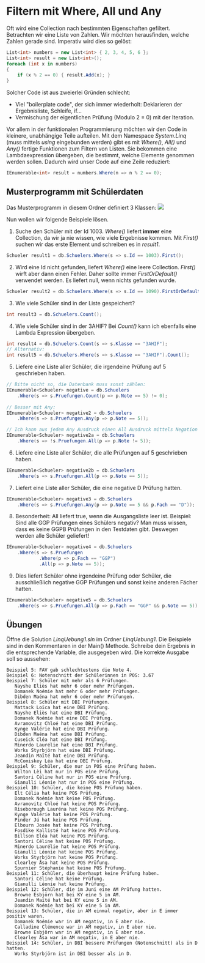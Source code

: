 # Filtern mit Where, All und Any
Oft wird eine Collection nach bestimmten Eigenschaften gefiltert. Betrachten wir eine Liste von Zahlen.
Wir möchten herausfinden, welche Zahlen gerade sind. Imperativ wird dies so gelöst:
```c#
List<int> numbers = new List<int> { 2, 3, 4, 5, 6 };
List<int> result = new List<int>();
foreach (int x in numbers)
{
    if (x % 2 == 0) { result.Add(x); }
}
```

Solcher Code ist aus zweierlei Gründen schlecht:
- Viel "boilerplate code", der sich immer wiederholt: Deklarieren der Ergebnisliste, Schleife, if...
- Vermischung der eigentlichen Prüfung (Modulo 2 = 0) mit der Iteration.

Vor allem in der funktionalen Programmierung möchten wir den Code in kleinere, unabhängige Teile aufteilen.
Mit dem Namespace *System.Linq* (muss mittels *using* eingebunden werden) gibt es mit *Where()*, *All()* 
und *Any()* fertige Funktionen zum Filtern von Listen. Sie bekommen eine Lambdaexpression übergeben, die
bestimmt, welche Elemente genommen werden sollen. Dadurch wird unser Code auf eine Zeile reduziert:
```c#
IEnumerable<int> result = numbers.Where(n => n % 2 == 0);
```

## Musterprogramm mit Schülerdaten

Das Musterprogramm in diesem Ordner definiert 3 Klassen:
![](klassenmodellSchuelerPrüfung.png)

Nun wollen wir folgende Beispiele lösen.

1. Suche den Schüler mit der Id 1003. *Where()* liefert **immer** eine Collection, da wir ja nie wissen,
   wie viele Ergebnisse kommen. Mit *First()* suchen wir das erste Element und schreiben es in *result1*.
```c#
Schueler result1 = db.Schuelers.Where(s => s.Id == 1003).First();
```

2. Wird eine Id nicht gefunden, liefert *Where()* eine leere Collection. *First()* wirft aber dann einen Fehler.
Daher sollte immer *FirstOrDefault()* verwendet werden. Es liefert null, wenn nichts gefunden wurde.
```c#
Schueler result2 = db.Schuelers.Where(s => s.Id == 1090).FirstOrDefault();
```

3. Wie viele Schüler sind in der Liste gespeichert?
```c#
int result3 = db.Schuelers.Count();
```

4. Wie viele Schüler sind in der 3AHIF? Bei *Count()* kann ich ebenfalls eine Lambda Expression übergeben.
```c#
int result4 = db.Schuelers.Count(s => s.Klasse == "3AHIF");
// Alternativ:
int result5 = db.Schuelers.Where(s => s.Klasse == "3AHIF").Count();
```

5. Liefere eine Liste aller Schüler, die irgendeine Prüfung auf 5 geschrieben haben. 
```c#
// Bitte nicht so, die Datenbank muss sonst zählen:
IEnumerable<Schueler> negative = db.Schuelers
    .Where(s => s.Pruefungen.Count(p => p.Note == 5) != 0);
    
// Besser mit Any:
IEnumerable<Schueler> negative2 = db.Schuelers
    .Where(s => s.Pruefungen.Any(p => p.Note == 5));

// Ich kann aus jedem Any Ausdruck einen All Ausdruck mittels Negation erzeugen.
IEnumerable<Schueler> negative2a = db.Schuelers
    .Where(s => !s.Pruefungen.All(p => p.Note != 5));
```

6. Liefere eine Liste aller Schüler, die alle Prüfungen auf 5 geschrieben haben.
```c#   
IEnumerable<Schueler> negative2b = db.Schuelers
    .Where(s => s.Pruefungen.All(p => p.Note == 5));
```

7. Liefert eine Liste aller Schüler, die eine negative D Prüfung hatten.
```c#
IEnumerable<Schueler> negative3 = db.Schuelers
    .Where(s => s.Pruefungen.Any(p => p.Note == 5 && p.Fach == "D"));
```

8. Besonderheit: All liefert true, wenn die Ausgangsliste leer ist. Beispiel: Sind alle GGP Prüfungen 
eines Schülers negativ? Man muss wissen, dass es keine GGPB Prüfungen in den Testdaten gibt. Deswegen 
werden alle Schüler geliefert!
```c#
IEnumerable<Schueler> negative4 = db.Schuelers
    .Where(s => s.Pruefungen
            .Where(p => p.Fach == "GGP")
            .All(p => p.Note == 5));
```

9. Dies liefert Schüler ohne irgendeine Prüfung oder Schüler, die ausschließlich negative GGP Prüfungen 
und sonst keine anderen Fächer hatten.
```c#
IEnumerable<Schueler> negative5 = db.Schuelers
    .Where(s => s.Pruefungen.All(p => p.Fach == "GGP" && p.Note == 5));
```

## Übungen
Öffne die Solution *LinqUebung1.sln* im Ordner *LinqUebung1*. Die Beispiele sind in den Kommentaren in der Main() Methode.
Schreibe dein Ergebnis in die entsprechende Variable, die ausgegeben wird. Die korrekte Ausgabe
soll so aussehen:
```
Beispiel 5: FAV gab schlechtestens die Note 4.
Beispiel 6: Notenschnitt der Schülerinnen in POS: 3.67
Beispiel 7: Schüler mit mehr als 6 Prüfungen.
   Nayshe Eliès hat mehr 6 oder mehr Prüfungen.
   Domanek Noémie hat mehr 6 oder mehr Prüfungen.
   Dibden Maéna hat mehr 6 oder mehr Prüfungen.
Beispiel 8: Schüler mit DBI Prüfungen.
   Mattack Loïca hat eine DBI Prüfung.
   Nayshe Eliès hat eine DBI Prüfung.
   Domanek Noémie hat eine DBI Prüfung.
   Avramovitz Chloé hat eine DBI Prüfung.
   Kynge Valérie hat eine DBI Prüfung.
   Dibden Maéna hat eine DBI Prüfung.
   Cuseick Cléa hat eine DBI Prüfung.
   Minerdo Laurélie hat eine DBI Prüfung.
   Works Styrbjörn hat eine DBI Prüfung.
   Jeandin Maïté hat eine DBI Prüfung.
   McComiskey Léa hat eine DBI Prüfung.
Beispiel 9: Schüler, die nur in POS eine Prüfung haben.
   Wilton Lèi hat nur in POS eine Prüfung.
   Santori Céline hat nur in POS eine Prüfung.
   Gianulli Léonie hat nur in POS eine Prüfung.
Beispiel 10: Schüler, die keine POS Prüfung haben.
   Elt Célia hat keine POS Prüfung.
   Domanek Noémie hat keine POS Prüfung.
   Avramovitz Chloé hat keine POS Prüfung.
   Riseborough Lauréna hat keine POS Prüfung.
   Kynge Valérie hat keine POS Prüfung.
   Pinder Jú hat keine POS Prüfung.
   Elbourn Josée hat keine POS Prüfung.
   Fosdike Kallisté hat keine POS Prüfung.
   Billson Eléa hat keine POS Prüfung.
   Santori Céline hat keine POS Prüfung.
   Minerdo Laurélie hat keine POS Prüfung.
   Gianulli Léonie hat keine POS Prüfung.
   Works Styrbjörn hat keine POS Prüfung.
   Clearley Åsa hat keine POS Prüfung.
   Spurnier Stéphanie hat keine POS Prüfung.
Beispiel 11: Schüler, die überhaupt keine Prüfung haben.
   Santori Céline hat keine Prüfung.
   Gianulli Léonie hat keine Prüfung.
Beispiel 12: Schüler, die im Juni eine AM Prüfung hatten.
   Browne Esbjörn hat bei KY eine 5 in AM.
   Jeandin Maïté hat bei KY eine 5 in AM.
   Domanek Noémie hat bei KY eine 5 in AM.
Beispiel 13: Schüler, die in AM einmal negativ, aber in E immer positiv waren.
   Domanek Noémie war in AM negativ, in E aber nie.
   Calladine Clémence war in AM negativ, in E aber nie.
   Browne Esbjörn war in AM negativ, in E aber nie.
   Clearley Åsa war in AM negativ, in E aber nie.
Beispiel 14: Schüler, in DBI bessere Prüfungen (Notenschnitt) als in D hatten.
   Works Styrbjörn ist in DBI besser als in D.
```